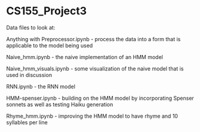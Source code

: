 # CS155_Project3

Data files to look at:

Anything with Preprocessor.ipynb - process the data into a form that is applicable to the model being used

Naive_hmm.ipynb - the naive implementation of an HMM model

Naive_hmm_visuals.ipynb - some visualization of the naive model that is used in discussion

RNN.ipynb - the RNN model

HMM-spenser.ipynb - building on the HMM model by incorporating Spenser sonnets as well as testing Haiku generation

Rhyme_hmm.ipynb - improving the HMM model to have rhyme and 10 syllables per line
